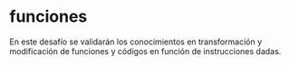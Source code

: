 # funciones
En este desafío se validarán los conocimientos en transformación y modificación de funciones y códigos en función de instrucciones dadas.

